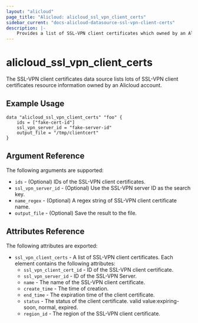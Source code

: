 ```yaml
---
layout: "alicloud"
page_title: "Alicloud: alicloud_ssl_vpn_client_certs"
sidebar_current: "docs-alicloud-datasource-ssl-vpn-client-certs"
description: |-
    Provides a list of SSL-VPN client certificates which owned by an Alicloud account.
---
```


# alicloud\_ssl_vpn_client_certs

The SSL-VPN client certificates data source lists lots of SSL-VPN client certificates resource information owned by an Alicloud account.

## Example Usage

```
data "alicloud_ssl_vpn_client_certs" "foo" {
	ids = ["fake-cert-id"]
	ssl_vpn_server_id = "fake-server-id"
	output_file = "/tmp/clientcert"
}
```

## Argument Reference

The following arguments are supported:

* `ids` - (Optional) IDs of the SSL-VPN client certificates.
* `ssl_vpn_server_id` - (Optional) Use the SSL-VPN server ID as the search key.
* `name_regex` - (Optional) A regex string of SSL-VPN client certificate name.
* `output_file` - (Optional) Save the result to the file.

## Attributes Reference

The following attributes are exported:

* `ssl_vpn_client_certs` - A list of SSL-VPN client certificates. Each element contains the following attributes:
  * `ssl_vpn_client_cert_id` - ID of the SSL-VPN client certificate.
  * `ssl_vpn_server_id` - ID of the SSL-VPN Server.
  * `name` - The name of the SSL-VPN client certificate.
  * `create_time` - The time of creation.
  * `end_time` - The expiration time of the client certificate.
  * `status` - The status of the client certificate. valid value:expiring-soon, normal, expired.
  * `region_id` - The region of the SSL-VPN client certificate.